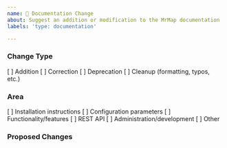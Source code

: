 ```yaml
---
name: 📖 Documentation Change
about: Suggest an addition or modification to the MrMap documentation
labels: 'type: documentation'

---
```


<!--
    NOTE: IF YOUR ISSUE DOES NOT FOLLOW THIS TEMPLATE, IT WILL BE CLOSED.
    Please indicate the nature of the change by placing an X in one of the
    boxes below.
-->
### Change Type
[ ] Addition
[ ] Correction
[ ] Deprecation
[ ] Cleanup (formatting, typos, etc.)

### Area
[ ] Installation instructions
[ ] Configuration parameters
[ ] Functionality/features
[ ] REST API
[ ] Administration/development
[ ] Other

<!-- Describe the proposed change(s). -->
### Proposed Changes
